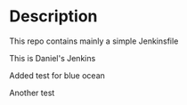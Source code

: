 # Description

This repo contains mainly a simple Jenkinsfile

This is Daniel's Jenkins

Added test for blue ocean 

Another test

